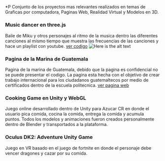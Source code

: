 ## 
*P Conjunto de los proyectos mas relevantes realizados en temas de Graficas por computadora, Paginas Web, Realidad Virtual y Modelos en 3D.

### Music dancer en three.js
Baile de Miku y otros personajes al ritmo de la musica dentro las diferentes canciones al mismo tiempo que muestra las frecuencias de las canciones y hace un playlist con youtube.
[ver codigo](https://github.com/LEPPEDIAZ/dancedance_threejs)
![Here is the alt text](https://res.cloudinary.com/dbmokzjuz/image/upload/v1540704499/bailarin.jpg "Here is the Title text")

### Pagina de la Marina de Guatemala
Pagina de la marina de Guatemala, debido que la pagina es confidencial no se puede presentar el codigo. La pagina esta hecha con el objetivo de crear trabajo internacional para los ciudadanos guatemaltecos por medio de certificados dentro de la escuela politecnica.
[ver pagina web](http://nomsapp.org/)

### Cooking Game en Unity y WebGL 
Juego online desarrollado dentro de Unity para Azucar CR en donde el usuario pica comida, cocina la comida, entrega la comida y acumula puntos. Todos los modelos y animaciones fueron creados personalmente dentro de Blender y transportados a la plataforma.

### Oculus DK2: Adventure Unity Game
Juego en VR basado en el juego de fortnite en donde el personaje debe vencer dragones y cazar por su comida. 



